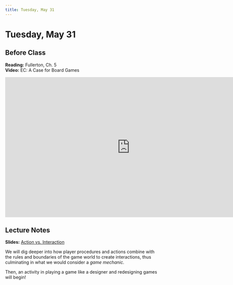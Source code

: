 ```yaml
---
title: Tuesday, May 31
---
```


# Tuesday, May 31

## Before Class

__Reading:__ Fullerton, Ch. 5     
__Video:__ EC: A Case for Board Games

<iframe width="800" height="450" src="https://www.youtube.com/embed/9VONeNVPaNs" title="YouTube video player" frameborder="0" allow="accelerometer; autoplay; clipboard-write; encrypted-media; gyroscope; picture-in-picture" allowfullscreen></iframe>

## Lecture Notes

__Slides:__ [Action vs. Interaction](https://docs.google.com/presentation/d/1Srv31qGqHRFi8A0BEsQNVD8Fo0Ake5owlA69kqeUGFM/edit?usp=sharing)

We will dig deeper into how player procedures and actions combine with the rules and boundaries of the game world to create interactions, thus culminating in what we would consider a _game mechanic._  

Then, an activity in playing a game like a designer and redesigning games will begin!